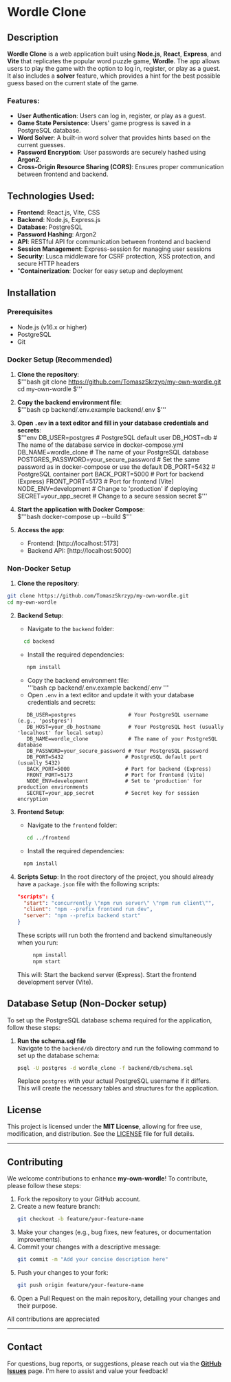# Wordle Clone

## Description

**Wordle Clone** is a web application built using **Node.js**, **React**, **Express**, and **Vite** that replicates the popular word puzzle game, **Wordle**. The app allows users to play the game with the option to log in, register, or play as a guest. It also includes a **solver** feature, which provides a hint for the best possible guess based on the current state of the game.

### Features:
- **User Authentication**: Users can log in, register, or play as a guest.
- **Game State Persistence**: Users' game progress is saved in a PostgreSQL database.
- **Word Solver**: A built-in word solver that provides hints based on the current guesses.
- **Password Encryption**: User passwords are securely hashed using **Argon2**.
- **Cross-Origin Resource Sharing (CORS)**: Ensures proper communication between frontend and backend.

## Technologies Used:
- **Frontend**: React.js, Vite, CSS
- **Backend**: Node.js, Express.js
- **Database**: PostgreSQL
- **Password Hashing**: Argon2
- **API**: RESTful API for communication between frontend and backend
- **Session Management**: Express-session for managing user sessions
- **Security**: Lusca middleware for CSRF protection, XSS protection, and secure HTTP headers
- "**Containerization**: Docker for easy setup and deployment

## Installation

### Prerequisites

- Node.js (v16.x or higher)
- PostgreSQL
- Git

### **Docker Setup (Recommended)**

1. **Clone the repository**:  
   $'''bash
   git clone https://github.com/TomaszSkrzyp/my-own-wordle.git  
   cd my-own-wordle
   $'''

2. **Copy the backend environment file**:  
   $'''bash
   cp backend/.env.example backend/.env
   $'''

3. **Open `.env` in a text editor and fill in your database credentials and secrets**:  
   $'''env
   DB_USER=postgres                 # PostgreSQL default user
   DB_HOST=db                      # The name of the database service in docker-compose.yml
   DB_NAME=wordle_clone            # The name of your PostgreSQL database
   POSTGRES_PASSWORD=your_secure_password # Set the same password as in docker-compose or use the default
   DB_PORT=5432                    # PostgreSQL container port
   BACK_PORT=5000                  # Port for backend (Express)
   FRONT_PORT=5173                 # Port for frontend (Vite)
   NODE_ENV=development            # Change to 'production' if deploying
   SECRET=your_app_secret          # Change to a secure session secret
   $'''

4. **Start the application with Docker Compose**:  
   $'''bash
   docker-compose up --build
   $'''

5. **Access the app**:  
   - Frontend: [http://localhost:5173]
   - Backend API: [http://localhost:5000]

### Non-Docker Setup

1. **Clone the repository**:
 ```bash
 git clone https://github.com/TomaszSkrzyp/my-own-wordle.git  
 cd my-own-wordle
  ```


2. **Backend Setup**:
   - Navigate to the `backend` folder:
    ```bash
      cd backend
    ```
   - Install the required dependencies:
   ```bash
      npm install
    ```
   - Copy the backend environment file:  
   '''bash
      cp backend/.env.example backend/.env
   '''
    - Open `.env` in a text editor and update it with your database credentials and secrets:
   ```env
      DB_USER=postgres                 # Your PostgreSQL username (e.g., 'postgres')
      DB_HOST=your_db_hostname         # Your PostgreSQL host (usually 'localhost' for local setup)
      DB_NAME=wordle_clone             # The name of your PostgreSQL database
      DB_PASSWORD=your_secure_password # Your PostgreSQL password
      DB_PORT=5432                    # PostgreSQL default port (usually 5432)
      BACK_PORT=5000                  # Port for backend (Express)
      FRONT_PORT=5173                 # Port for frontend (Vite)
      NODE_ENV=development            # Set to 'production' for production environments
      SECRET=your_app_secret          # Secret key for session encryption
   ```


3. **Frontend Setup**:
   - Navigate to the `frontend` folder:
   ```bash
      cd ../frontend
    ```
   - Install the required dependencies:
    ```bash
      npm install
     ```
4. **Scripts Setup**:
   In the root directory of the project, you should already have a `package.json` file with the following scripts:
   ```json
   "scripts": {
     "start": "concurrently \"npm run server\" \"npm run client\"",
     "client": "npm --prefix frontend run dev", 
     "server": "npm --prefix backend start"
   }
   ``` 
    These scripts will run both the frontend and backend simultaneously when you run:
    ```bash
         npm install
         npm start
    ```
     This will:
     Start the backend server (Express).
     Start the frontend development server (Vite).

## Database Setup (Non-Docker setup)

To set up the PostgreSQL database schema required for the application, follow these steps:

1. **Run the schema.sql file**  
   Navigate to the `backend/db` directory and run the following command to set up the database schema:

   ```bash
   psql -U postgres -d wordle_clone -f backend/db/schema.sql
   ```

   Replace `postgres` with your actual PostgreSQL username if it differs. This will create the necessary tables and structures for the application.

## License

This project is licensed under the **MIT License**, allowing for free use, modification, and distribution. See the [LICENSE](LICENSE) file for full details.

---

## Contributing

We welcome contributions to enhance **my-own-wordle**! To contribute, please follow these steps:

1. Fork the repository to your GitHub account.
2. Create a new feature branch:
   ```bash
   git checkout -b feature/your-feature-name
   ```
3. Make your changes (e.g., bug fixes, new features, or documentation improvements).
4. Commit your changes with a descriptive message:
   ```bash
   git commit -m "Add your concise description here"
   ```
5. Push your changes to your fork:
   ```bash
   git push origin feature/your-feature-name
   ```
6. Open a Pull Request on the main repository, detailing your changes and their purpose.

All contributions are appreciated

---

## Contact

For questions, bug reports, or suggestions, please reach out via the **[GitHub Issues](https://github.com/TomaszSkrzyp/my-own-wordle/issues)** page. I'm here to assist and value your feedback!   

    
